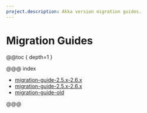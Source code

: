 ```yaml
---
project.description: Akka version migration guides.
---
```

# Migration Guides

@@toc { depth=1 }

@@@ index

* [migration-guide-2.5.x-2.6.x](migration-guide-2.6.x-2.7.x.md)
* [migration-guide-2.5.x-2.6.x](migration-guide-2.5.x-2.6.x.md)
* [migration-guide-old](migration-guide-old.md)

@@@

